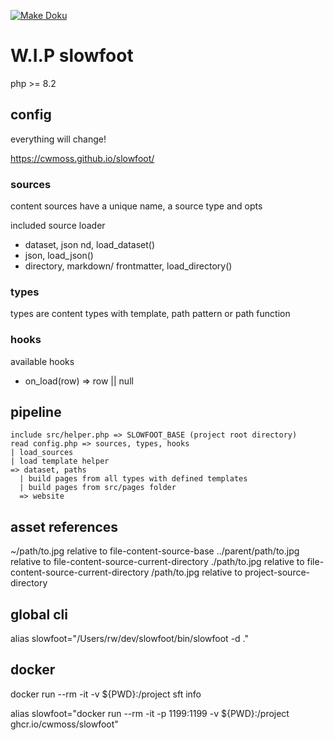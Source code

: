 [![Make Doku](https://github.com/cwmoss/slowfoot/actions/workflows/doku.yml/badge.svg)](https://github.com/cwmoss/slowfoot/actions/workflows/doku.yml)

# W.I.P slowfoot

php >= 8.2

## config

everything will change!

https://cwmoss.github.io/slowfoot/

### sources

content sources have a unique name, a source type and opts

included source loader

- dataset, json nd, load_dataset()
- json, load_json()
- directory, markdown/ frontmatter, load_directory()

### types

types are content types with template, path pattern or path function

### hooks

available hooks

- on_load(row) => row || null

## pipeline

    include src/helper.php => SLOWFOOT_BASE (project root directory)
    read config.php => sources, types, hooks
    | load_sources
    | load template helper
    => dataset, paths
      | build pages from all types with defined templates
      | build pages from src/pages folder
      => website

## asset references

~/path/to.jpg relative to file-content-source-base
../parent/path/to.jpg relative to file-content-source-current-directory
./path/to.jpg relative to file-content-source-current-directory
/path/to.jpg relative to project-source-directory

## global cli

alias slowfoot="/Users/rw/dev/slowfoot/bin/slowfoot -d ."

## docker

docker run --rm -it -v ${PWD}:/project sft info

alias slowfoot="docker run --rm -it -p 1199:1199 -v ${PWD}:/project ghcr.io/cwmoss/slowfoot"
